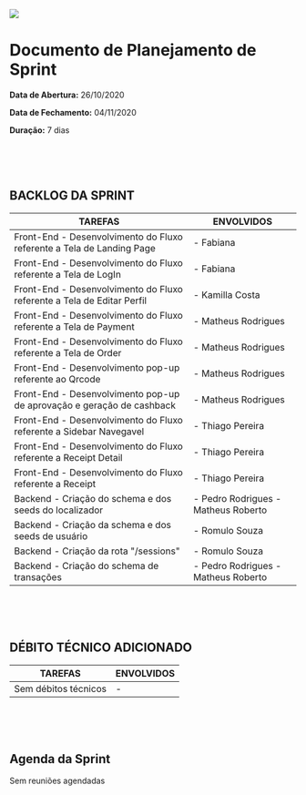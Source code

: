 [![](https://github.com/Vamos-Parcelar-Lift-Learning/Documentos/blob/main/Imagens/cabecalho_relatorios.png)](https://github.com/Vamos-Parcelar-Lift-Learning/Documentos/blob/main/Imagens/cabecalho_relatorios.png)

# Documento de Planejamento de Sprint

**Data de Abertura:** 26/10/2020

**Data de Fechamento:** 04/11/2020

**Duração:** 7 dias

<br/>
<br/>
<br/>

## BACKLOG DA SPRINT

| TAREFAS                                                                | ENVOLVIDOS                          |
| ---------------------------------------------------------------------- | ----------------------------------- |
| Front-End - Desenvolvimento do Fluxo referente a Tela de Landing Page  | - Fabiana                           |
| Front-End - Desenvolvimento do Fluxo referente a Tela de LogIn         | - Fabiana                           |
| Front-End - Desenvolvimento do Fluxo referente a Tela de Editar Perfil | - Kamilla Costa                     |
| Front-End - Desenvolvimento do Fluxo referente a Tela de Payment       | - Matheus Rodrigues                 |
| Front-End - Desenvolvimento do Fluxo referente a Tela de Order         | - Matheus Rodrigues                 |
| Front-End - Desenvolvimento pop-up referente ao Qrcode                 | - Matheus Rodrigues                 |
| Front-End - Desenvolvimento pop-up de aprovação e geração de cashback  | - Matheus Rodrigues                 |
| Front-End - Desenvolvimento do Fluxo referente a Sidebar Navegavel     | - Thiago Pereira                    |
| Front-End - Desenvolvimento do Fluxo referente a Receipt Detail        | - Thiago Pereira                    |
| Front-End - Desenvolvimento do Fluxo referente a Receipt               | - Thiago Pereira                    |
| Backend - Criação do schema e dos seeds do localizador                 | - Pedro Rodrigues - Matheus Roberto |
| Backend - Criação da schema e dos seeds de usuário                     | - Romulo Souza                      |
| Backend - Criação da rota "/sessions"                                  | - Romulo Souza                      |
| Backend - Criação do schema de transações                              | - Pedro Rodrigues - Matheus Roberto |

<br/>
<br/>
<br/>

## DÉBITO TÉCNICO ADICIONADO

| TAREFAS              | ENVOLVIDOS |
| -------------------- | ---------- |
| Sem débitos técnicos | -          |

<br/>
<br/>
<br/>

## Agenda da Sprint

Sem reuniões agendadas
